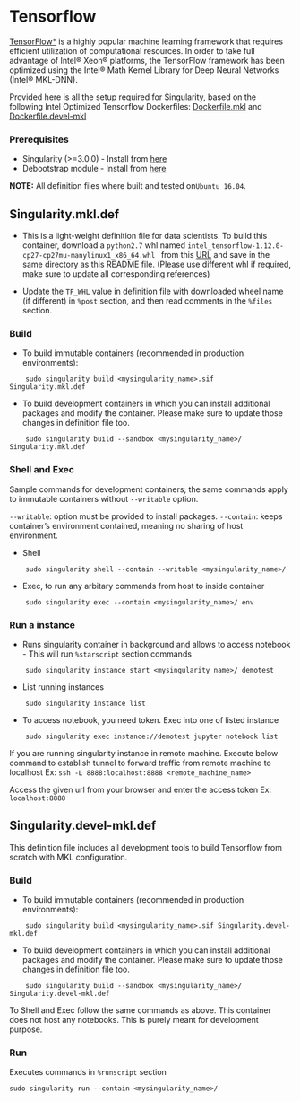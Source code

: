 # Tensorflow

[TensorFlow*](https://github.com/tensorflow/tensorflow) is a highly popular machine learning framework
that requires efficient utilization of computational resources. In order to take full advantage of Intel® Xeon® platforms,
the TensorFlow framework has been optimized using the Intel® Math Kernel Library for Deep Neural Networks (Intel® MKL-DNN).

Provided here is all the setup required for Singularity, based on the following Intel Optimized Tensorflow Dockerfiles:
[Dockerfile.mkl](https://github.com/tensorflow/tensorflow/blob/master/tensorflow/tools/docker/Dockerfile.mkl) and [Dockerfile.devel-mkl](https://github.com/tensorflow/tensorflow/blob/master/tensorflow/tools/docker/Dockerfile.devel-mkl)


### Prerequisites
* Singularity (>=3.0.0) - Install from [here](https://github.com/sylabs/singularity/blob/master/INSTALL.md)
* Debootstrap module - Install from [here](https://www.sylabs.io/guides/3.0/user-guide/appendix.html?highlight=debootstrap#id14)

**NOTE:** All definition files where built and tested on`Ubuntu 16.04`.

## Singularity.mkl.def

* This is a light-weight definition file for data scientists. To build this container, download a `python2.7` whl named `intel_tensorflow-1.12.0-cp27-cp27mu-manylinux1_x86_64.whl ` from this [URL](https://pypi.org/project/intel-tensorflow/1.12.0/#files)
and save in the same directory as this README file. (Please use different whl if required, make sure to update all corresponding references)

* Update the `TF_WHL` value in definition file with downloaded wheel name (if different) in `%post` section,
and then read comments in  the `%files` section.

### Build
* To build immutable containers (recommended in production environments):
```
    sudo singularity build <mysingularity_name>.sif Singularity.mkl.def
```
* To build development containers in which you can install additional packages and modify the container.
Please make sure to update those changes in definition file too.
```
    sudo singularity build --sandbox <mysingularity_name>/ Singularity.mkl.def
```

### Shell and Exec
Sample commands for development containers; the same commands apply to immutable containers
without `--writable` option.

`--writable`: option must be provided to install packages.
`--contain`: keeps container’s environment contained, meaning no sharing of host environment.

* Shell
```
    sudo singularity shell --contain --writable <mysingularity_name>/
```

* Exec, to run any arbitary commands from host to inside container
```
    sudo singularity exec --contain <mysingularity_name>/ env
```

### Run a instance
* Runs singularity container in background and allows to access notebook - This will run `%starscript` section commands
```
    sudo singularity instance start <mysingularity_name>/ demotest
```
* List running instances
```
    sudo singularity instance list
```
* To access notebook, you need token. Exec into one of listed instance
```
    sudo singularity exec instance://demotest jupyter notebook list
```
If you are running singularity instance in remote machine.
Execute below command to establish tunnel to forward traffic from remote machine to localhost
Ex: `ssh -L 8888:localhost:8888 <remote_machine_name>`

Access the given url from your browser and enter the access token
Ex: `localhost:8888`

## Singularity.devel-mkl.def
This definition file includes all development tools to build Tensorflow from scratch with MKL configuration.

### Build
* To build immutable containers (recommended in production environments):
```
    sudo singularity build <mysingularity_name>.sif Singularity.devel-mkl.def
```
* To build development containers in which you can install additional packages and modify the container.
Please make sure to update those changes in definition file too.
```
    sudo singularity build --sandbox <mysingularity_name>/ Singularity.devel-mkl.def
```

To Shell and Exec follow the same commands as above. This container does not host any notebooks. This is purely meant for development purpose.

### Run
Executes commands in `%runscript` section
```
sudo singularity run --contain <mysingularity_name>/
```